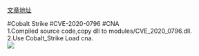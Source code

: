 [文章地址](https://yanghaoi.github.io/2021/04/22/cobalt-strike-cha-jian-zhi-cve-2020-0796-ti-quan-jiao-ben-kai-fa/)  

#Cobalt Strike #CVE-2020-0796 #CNA  
1.Compiled source code,copy dll to modules/CVE_2020_0796.dll.  
2.Use Cobalt_Strike Load cna.  
![](https://cdn.jsdelivr.net/gh/yanghaoi/Cobalt_Strike_CNA@latest/CVE-2020-0796_CNA/images/CVE-2020-0796-LPE.gif)


